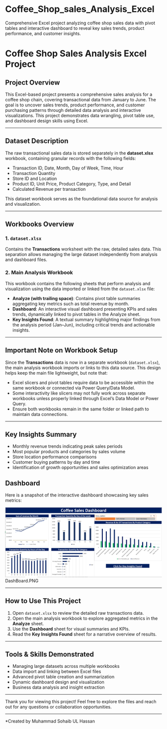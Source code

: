 # Coffee_Shop_sales_Analysis_Excel
Comprehensive Excel project analyzing coffee shop sales data with pivot tables and interactive dashboard to reveal key sales trends, product performance, and customer insights.


# Coffee Shop Sales Analysis Excel Project

## Project Overview  
This Excel-based project presents a comprehensive sales analysis for a coffee shop chain, covering transactional data from January to June. The goal is to uncover sales trends, product performance, and customer purchasing patterns through detailed data analysis and interactive visualizations. This project demonstrates data wrangling, pivot table use, and dashboard design skills using Excel.

---

## Dataset Description  
The raw transactional sales data is stored separately in the **dataset.xlsx** workbook, containing granular records with the following fields:

- Transaction ID, Date, Month, Day of Week, Time, Hour  
- Transaction Quantity  
- Store ID and Location  
- Product ID, Unit Price, Product Category, Type, and Detail  
- Calculated Revenue per transaction  

This dataset workbook serves as the foundational data source for analysis and visualization.

---

## Workbooks Overview  

### 1. `dataset.xlsx`  
Contains the **Transactions** worksheet with the raw, detailed sales data. This separation allows managing the large dataset independently from analysis and dashboard files.

### 2. Main Analysis Workbook  
This workbook contains the following sheets that perform analysis and visualization using the data imported or linked from the `dataset.xlsx` file:

- **Analyze (with trailing space)**: Contains pivot table summaries aggregating key metrics such as total revenue by month.  
- **Dashboard**: An interactive visual dashboard presenting KPIs and sales trends, dynamically linked to pivot tables in the Analyze sheet.  
- **Key Insights Found**: A textual summary highlighting major findings from the analysis period (Jan–Jun), including critical trends and actionable insights.

---

## Important Note on Workbook Setup  
Since the **Transactions** data is now in a separate workbook (`dataset.xlsx`), the main analysis workbook imports or links to this data source. This design helps keep the main file lightweight, but note that:

- Excel slicers and pivot tables require data to be accessible within the same workbook or connected via Power Query/Data Model.  
- Some interactivity like slicers may not fully work across separate workbooks unless properly linked through Excel’s Data Model or Power Query.  
- Ensure both workbooks remain in the same folder or linked path to maintain data connections.

---

## Key Insights Summary  
- Monthly revenue trends indicating peak sales periods  
- Most popular products and categories by sales volume  
- Store location performance comparisons  
- Customer buying patterns by day and time  
- Identification of growth opportunities and sales optimization areas

## Dashboard
Here is a snapshot of the interactive dashboard showcasing key sales metrics:

![Dashboard Overview](DashBoard.png)
DashBoard.PNG

---

## How to Use This Project  
1. Open `dataset.xlsx` to review the detailed raw transactions data.  
2. Open the main analysis workbook to explore aggregated metrics in the **Analyze** sheet.  
3. Use the **Dashboard** sheet for visual summaries and KPIs.  
4. Read the **Key Insights Found** sheet for a narrative overview of results.

---

## Tools & Skills Demonstrated  
- Managing large datasets across multiple workbooks  
- Data import and linking between Excel files  
- Advanced pivot table creation and summarization  
- Dynamic dashboard design and visualization  
- Business data analysis and insight extraction

---

Thank you for viewing this project! Feel free to explore the files and reach out for any questions or collaboration opportunities.

---

*Created by Muhammad Sohaib UL Hassan
